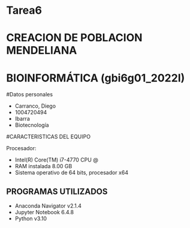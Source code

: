 # Tarea6 
# CREACION DE POBLACION MENDELIANA

# BIOINFORMÁTICA (gbi6g01_2022I)

#Datos personales

- Carranco, Diego
- 1004720494
- Ibarra
- Biotecnología

#CARACTERISTICAS DEL EQUIPO

Procesador: 
- Intel(R) Core(TM) i7-4770 CPU @
- RAM instalada 8.00 GB
- Sistema operativo de 64 bits, procesador x64

## PROGRAMAS UTILIZADOS 
- Anaconda Navigator v2.1.4
- Jupyter Notebook 6.4.8
- Python v3.10
